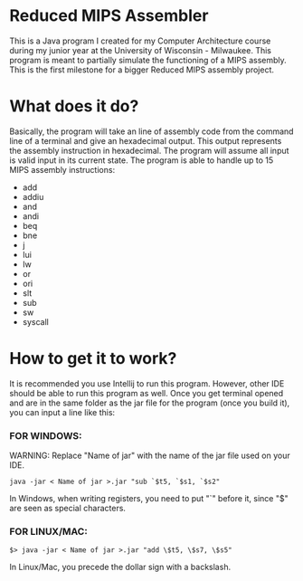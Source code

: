 # Reduced MIPS Assembler
This is a Java program I created for my Computer Architecture course during my junior year at the University of Wisconsin - Milwaukee. This program is meant to partially simulate the functioning of a MIPS assembly. This is the first milestone for a bigger Reduced MIPS assembly project.
# What does it do?
Basically, the program will take an line of assembly code from the command line of a terminal and give an hexadecimal output. This output represents the assembly instruction in hexadecimal.
The program will assume all input is valid input in its current state. The program is able to handle up to 15 MIPS assembly instructions:
- add
- addiu
- and
- andi
- beq
- bne
- j
- lui
- lw
- or
- ori
- slt
- sub
- sw
- syscall

# How to get it to work?
It is recommended you use Intellij to run this program. However, other IDE should be able to run this program as well.
Once you get terminal opened and are in the same folder as the jar file for the program (once you build it), you can input a line like this: <br />

### FOR WINDOWS:
WARNING: Replace "Name of jar" with the name of the jar file used on your IDE.
```
java -jar < Name of jar >.jar "sub `$t5, `$s1, `$s2"
```
In Windows, when writing registers, you need to put "`" before it, since "$" are seen as special characters. <br />

### FOR LINUX/MAC:
```
$> java -jar < Name of jar >.jar "add \$t5, \$s7, \$s5"
```
In Linux/Mac, you precede the dollar sign with a backslash.
